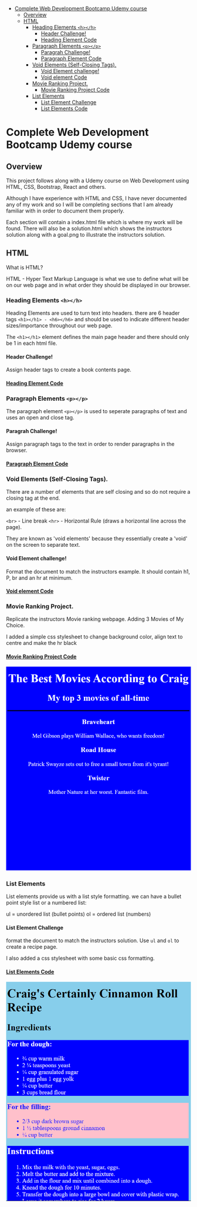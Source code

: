 - [Complete Web Development Bootcamp Udemy course](#complete-web-development-bootcamp-udemy-course)
  - [Overview](#overview)
  - [HTML](#html)
    - [Heading Elements `<h></h>`](#heading-elements-hh)
      - [Header Challenge!](#header-challenge)
      - [Heading Element Code](#heading-element-code)
    - [Paragraph Elements `<p></p>`](#paragraph-elements-pp)
      - [Paragrah Challenge!](#paragrah-challenge)
      - [Paragraph Element Code](#paragraph-element-code)
    - [Void Elements (Self-Closing Tags).](#void-elements-self-closing-tags)
      - [Void Element challenge!](#void-element-challenge)
      - [Void element Code](#void-element-code)
    - [Movie Ranking Project.](#movie-ranking-project)
      - [Movie Ranking Project Code](#movie-ranking-project-code)
    - [List Elements](#list-elements)
      - [List Element Challenge](#list-element-challenge)
      - [List Elements Code](#list-elements-code)


# Complete Web Development Bootcamp Udemy course

## Overview

This project follows along with a Udemy course on Web Development using HTML, CSS, Bootstrap, React and others.

Although I have experience with HTML and CSS, I have never documented any of my work and so I will be completing sections that I am already familiar with in order to document them properly.

Each section will contain a index.html file which is where my work will be found. There will also be a solution.html which shows the instructors solution along with a goal.png to illustrate the instructors solution.

## HTML

What is HTML?

HTML - Hyper Text Markup Language is what we use to define what will be on our web page and in what order they should be displayed in our browser.


### Heading Elements `<h></h>`

Heading Elements are used to turn text into headers. there are 6 header tags `<h1></h1> - <h6></h6>` and should be used to indicate different header sizes/importance throughout our web page. 

The `<h1></h1>` element defines the main page header and there should only be 1 in each html file.

#### Header Challenge!
Assign header tags to create a book contents page.
#### [Heading Element Code](<Heading_Element>)


### Paragraph Elements `<p></p>`

The paragraph element `<p></p>` is used to seperate paragraphs of text and uses an open and close tag.

#### Paragrah Challenge!

Assign paragraph tags to the text in order to render paragraphs in the browser.

#### [Paragraph Element Code](Paragraph_Element)


### Void Elements (Self-Closing Tags).

There are a number of elements that are self closing and so do not require a closing tag at the end.

an example of these are:

`<br>` - Line break
`<hr>` - Horizontal Rule (draws a horizontal line across the page).

They are known as 'void elements' because they essentially create a 'void' on the screen to separate text.

#### Void Element challenge!

Format the document to match the instructors example. It should contain h1, P, br and an hr at minimum.

#### [Void element Code](Void_Elements)

### Movie Ranking Project.

Replicate the instructors Movie ranking webpage. Adding 3 Movies of My Choice.

I added a simple css stylesheet to change background color, align text to centre and make the hr black

#### [Movie Ranking Project Code](Movie_Ranking_Project)

![Movie Ranking Screenshot](Movie_Ranking_Project/MySolution.png)

### List Elements

List elements provide us with a list style formatting. we can have a bullet point style list or a numbered list:

ul = unordered list (bullet points)
ol = ordered list (numbers)

#### List Element Challenge

format the document to match the instructors solution. Use `ul` and `ol` to create a recipe page.

I also added a css stylesheet with some basic css formatting.

#### [List Elements Code](List_Elements)

![List Elements Screenshot](List_Elements/MySolution.png)


